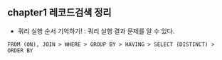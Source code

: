 ## chapter1 레코드검색 정리

- 쿼리 실행 순서 기억하기! : 쿼리 실행 결과 문제를 알 수 있다.
```
FROM (ON), JOIN > WHERE > GROUP BY > HAVING > SELECT (DISTINCT) > ORDER BY
```
